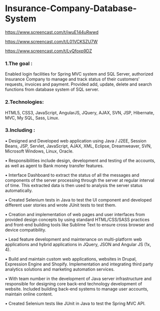 # Insurance-Company-Database-System

https://www.screencast.com/t/iwuE144uRwwd

https://www.screencast.com/t/L01VCKSZU7W

https://www.screencast.com/t/LyQfoxp9DZ


### 1.The goal : 
Enabled login facilities for Spring MVC system and SQL Server, authorized Insurance Company to manage and track status of their customers' requests, invoices and payment. Provided add, update, delete and search functions from database system of SQL server.

### 2.Technologies: 
HTML5, CSS3, JavaScript, AngularJS, JQuery, AJAX, SVN, JSP, Hibernate, MVC, My SQL, Sass, Linux.

### 3.Including : 
• Designed and Developed web application using Java / J2EE, Session Beans, JSP, Servlet, JavaScript, AJAX, XML, Eclipse, Dreamweaver, SVN, Microsoft Windows, Linux, Oracle.

• Responsibilities include design, development and testing of the accounts, as well as agent to Bank money transfer features.

• Interface Dashboard to extract the status of all the messages and components of the server processing through the server at regular interval of time. This extracted data is then used to analysis the server status automatically.

• Created Selenium tests in Java to test the UI component and developed different user stories and wrote JUnit tests to test them.

• Creation and implementation of web pages and user interfaces from provided design concepts by using standard HTML/CSS/SASS practices and front-end building tools like Sublime Text to ensure cross browser and device compatibility.

• Lead feature development and maintenance on multi-platform web applications and hybrid applications in JQuery, JSON and Angular JS (1x, 4).

• Build and maintain custom web applications, websites in Drupal, Expression Engine and Shopify. Implementation and integrating third party analytics solutions and marketing automation services.

• With team number in the development of Java server infrastructure and responsible for designing core back-end technology development of website. Included building back-end systems to manage user accounts, maintain online content.

• Created Selenium tests like JUnit in Java to test the Spring MVC API.


        




